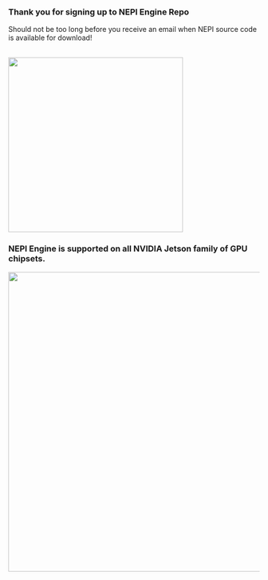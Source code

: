### Thank you for signing up to NEPI Engine Repo
Should not be too long before you receive an email when NEPI source code is available for download!

<br/>

<img src="https://github.com/numurus-nepi/nepi-edge/assets/140538444/15d6541a-1c57-4fab-a3df-2528b93a061f" width="350px">

### NEPI Engine is supported on all NVIDIA Jetson family of GPU chipsets.

 <img src="https://github.com/numurus-nepi/nepi-edge/assets/140538444/ec1426a4-f5a5-46db-8bf1-26db3fc820c0" width="600px">
